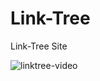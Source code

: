 # Link-Tree
Link-Tree Site


![linktree-video](https://user-images.githubusercontent.com/78425657/178857031-09ca5051-0bdf-4018-a7f5-0d543b1326f1.gif)
